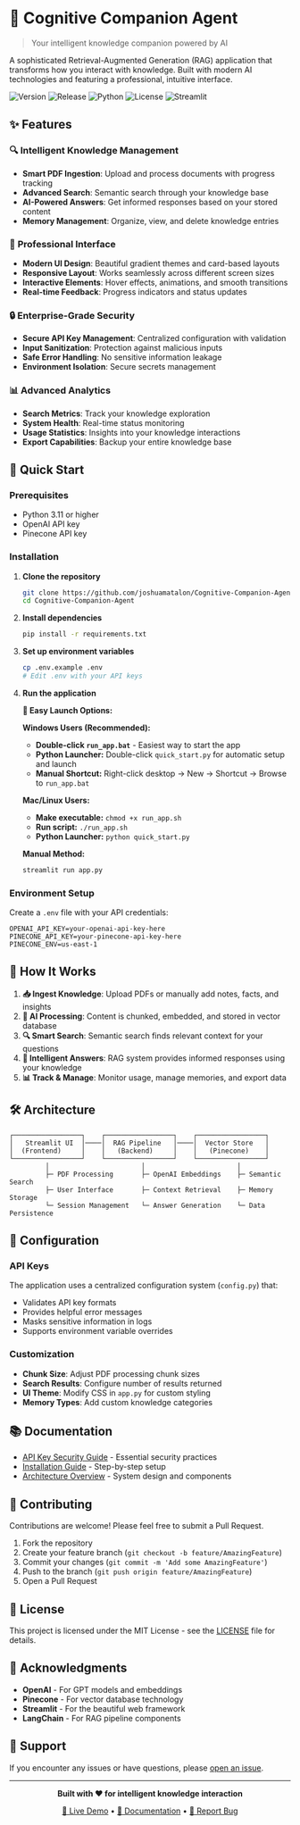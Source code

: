 # 🧠 Cognitive Companion Agent

> Your intelligent knowledge companion powered by AI

A sophisticated Retrieval-Augmented Generation (RAG) application that transforms how you interact with knowledge. Built with modern AI technologies and featuring a professional, intuitive interface.

![Version](https://img.shields.io/badge/version-1.1-blue.svg)
![Release](https://img.shields.io/badge/release-ready-brightgreen.svg)
![Python](https://img.shields.io/badge/python-3.11+-brightgreen.svg)
![License](https://img.shields.io/badge/license-MIT-green.svg)
![Streamlit](https://img.shields.io/badge/framework-streamlit-red.svg)

## ✨ Features

### 🔍 **Intelligent Knowledge Management**
- **Smart PDF Ingestion**: Upload and process documents with progress tracking
- **Advanced Search**: Semantic search through your knowledge base
- **AI-Powered Answers**: Get informed responses based on your stored content
- **Memory Management**: Organize, view, and delete knowledge entries

### 🎨 **Professional Interface**
- **Modern UI Design**: Beautiful gradient themes and card-based layouts
- **Responsive Layout**: Works seamlessly across different screen sizes  
- **Interactive Elements**: Hover effects, animations, and smooth transitions
- **Real-time Feedback**: Progress indicators and status updates

### 🔒 **Enterprise-Grade Security**
- **Secure API Key Management**: Centralized configuration with validation
- **Input Sanitization**: Protection against malicious inputs
- **Safe Error Handling**: No sensitive information leakage
- **Environment Isolation**: Secure secrets management

### 📊 **Advanced Analytics**
- **Search Metrics**: Track your knowledge exploration
- **System Health**: Real-time status monitoring
- **Usage Statistics**: Insights into your knowledge interactions
- **Export Capabilities**: Backup your entire knowledge base

## 🚀 Quick Start

### Prerequisites
- Python 3.11 or higher
- OpenAI API key
- Pinecone API key

### Installation

1. **Clone the repository**
   ```bash
   git clone https://github.com/joshuamatalon/Cognitive-Companion-Agent.git
   cd Cognitive-Companion-Agent
   ```

2. **Install dependencies**
   ```bash
   pip install -r requirements.txt
   ```

3. **Set up environment variables**
   ```bash
   cp .env.example .env
   # Edit .env with your API keys
   ```

4. **Run the application**
   
   **🎯 Easy Launch Options:**
   
   **Windows Users (Recommended):**
   - **Double-click `run_app.bat`** - Easiest way to start the app
   - **Python Launcher:** Double-click `quick_start.py` for automatic setup and launch
   - **Manual Shortcut:** Right-click desktop → New → Shortcut → Browse to `run_app.bat`
   
   **Mac/Linux Users:**
   - **Make executable:** `chmod +x run_app.sh`
   - **Run script:** `./run_app.sh`
   - **Python Launcher:** `python quick_start.py`
   
   **Manual Method:**
   ```bash
   streamlit run app.py
   ```

### Environment Setup

Create a `.env` file with your API credentials:

```env
OPENAI_API_KEY=your-openai-api-key-here
PINECONE_API_KEY=your-pinecone-api-key-here
PINECONE_ENV=us-east-1
```

## 🎯 How It Works

1. **📥 Ingest Knowledge**: Upload PDFs or manually add notes, facts, and insights
2. **🧠 AI Processing**: Content is chunked, embedded, and stored in vector database
3. **🔍 Smart Search**: Semantic search finds relevant context for your questions
4. **💬 Intelligent Answers**: RAG system provides informed responses using your knowledge
5. **📊 Track & Manage**: Monitor usage, manage memories, and export data

## 🛠 Architecture

```
┌─────────────────┐    ┌─────────────────┐    ┌─────────────────┐
│   Streamlit UI  │────│  RAG Pipeline   │────│  Vector Store   │
│  (Frontend)     │    │   (Backend)     │    │   (Pinecone)    │
└─────────────────┘    └─────────────────┘    └─────────────────┘
         │                       │                       │
         ├─ PDF Processing       ├─ OpenAI Embeddings    ├─ Semantic Search
         ├─ User Interface       ├─ Context Retrieval    ├─ Memory Storage
         └─ Session Management   └─ Answer Generation    └─ Data Persistence
```

## 🔧 Configuration

### API Keys
The application uses a centralized configuration system (`config.py`) that:
- Validates API key formats
- Provides helpful error messages
- Masks sensitive information in logs
- Supports environment variable overrides

### Customization
- **Chunk Size**: Adjust PDF processing chunk sizes
- **Search Results**: Configure number of results returned
- **UI Theme**: Modify CSS in `app.py` for custom styling
- **Memory Types**: Add custom knowledge categories

## 📚 Documentation

- [API Key Security Guide](API_KEY_SECURITY.md) - Essential security practices
- [Installation Guide](#installation) - Step-by-step setup
- [Architecture Overview](#architecture) - System design and components

## 🤝 Contributing

Contributions are welcome! Please feel free to submit a Pull Request.

1. Fork the repository
2. Create your feature branch (`git checkout -b feature/AmazingFeature`)
3. Commit your changes (`git commit -m 'Add some AmazingFeature'`)
4. Push to the branch (`git push origin feature/AmazingFeature`)
5. Open a Pull Request

## 📝 License

This project is licensed under the MIT License - see the [LICENSE](LICENSE) file for details.

## 🙏 Acknowledgments

- **OpenAI** - For GPT models and embeddings
- **Pinecone** - For vector database technology  
- **Streamlit** - For the beautiful web framework
- **LangChain** - For RAG pipeline components

## 📧 Support

If you encounter any issues or have questions, please [open an issue](https://github.com/joshuamatalon/Cognitive-Companion-Agent/issues).

---

<div align="center">

**Built with ❤️ for intelligent knowledge interaction**

[🚀 Live Demo](#) • [📖 Documentation](#) • [🐛 Report Bug](https://github.com/joshuamatalon/Cognitive-Companion-Agent/issues)

</div>